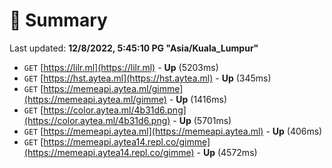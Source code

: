 # 📖 Summary
Last updated: **12/8/2022, 5:45:10 PG "Asia/Kuala_Lumpur"**

- `GET` [https://lilr.ml](https://lilr.ml) - **Up** (5203ms)
- `GET` [https://hst.aytea.ml](https://hst.aytea.ml) - **Up** (345ms)
- `GET` [https://memeapi.aytea.ml/gimme](https://memeapi.aytea.ml/gimme) - **Up** (1416ms)
- `GET` [https://color.aytea.ml/4b31d6.png](https://color.aytea.ml/4b31d6.png) - **Up** (5701ms)
- `GET` [https://memeapi.aytea.ml](https://memeapi.aytea.ml) - **Up** (406ms)
- `GET` [https://memeapi.aytea14.repl.co/gimme](https://memeapi.aytea14.repl.co/gimme) - **Up** (4572ms)

